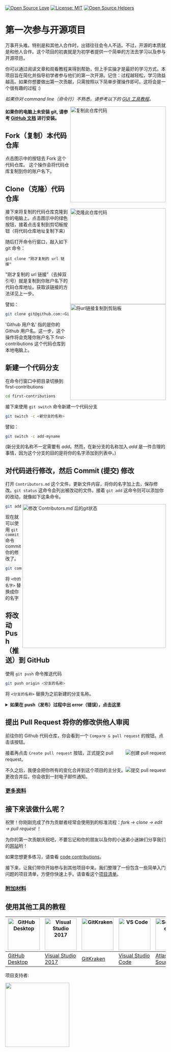 [![Open Source Love](https://badges.frapsoft.com/os/v1/open-source.svg?v=103)](https://github.com/ellerbrock/open-source-badges/)
[![License: MIT](https://img.shields.io/badge/License-MIT-green.svg)](https://opensource.org/licenses/MIT)
[![Open Source Helpers](https://www.codetriage.com/roshanjossey/first-contributions/badges/users.svg)](https://www.codetriage.com/roshanjossey/first-contributions)


# 第一次参与开源项目

万事开头难。特别是和其他人合作时，出错往往会令人不适。不过，开源的本质就是和他人合作。这个项目的初衷就是为初学者提供一个简单的方法去学习以及参与开源项目。

你可以通过阅读文章和观看教程来得到帮助，但上手实操才是最好的学习方式。本项目旨在简化并指导初学者参与他们的第一次开源。记住：过程越轻松，学习效益越高。如果你想要做出第一次贡献，只需按照以下简单步骤操作即可。这将会是一个很有趣的过程 :)

_如果你对 command line（命令行）不熟悉，请参考以下的 [GUI 工具教程](#使用其他工具的教程)。_

<img align="right" width="300" src="https://firstcontributions.github.io/assets/Readme/fork.png" alt="复制此仓库代码" />

#### 如果你的电脑上未安装 git, 请参考 [GitHub 文档](https://docs.github.com/cn/get-started/quickstart/set-up-git) 进行安装。

## Fork（复制）本代码仓库

点击图示中的按钮去 Fork 这个代码仓库。
这个操作会将代码仓库复制到你的账户名下。

## Clone（克隆）代码仓库

<img align="right" width="300" src="https://firstcontributions.github.io/assets/Readme/clone.png" alt="克隆此仓库代码" />

接下来将复制的代码仓库克隆到你的电脑上。点击图示中的绿色按钮，接着点击复制到剪切板按钮（将代码仓库地址复制下来）

随后打开命令行窗口，敲入如下 git 命令：

```
git clone "刚才复制的 url 链接"
```
"刚才复制的 url 链接"（去掉双引号）就是复制到你账户名下的代码仓库地址。获取该链接的方法详见上一步。

<img align="right" width="300" src="https://firstcontributions.github.io/assets/Readme/copy-to-clipboard.png" alt="将url链接复制到剪贴板" />

譬如：
```bash
git clone git@github.com:<Github用户名>/first-contributions.git
```

'Github 用户名' 指的是你的 Github 用户名。这一步，这个操作将会克隆你账户名下 first-contributions 这个代码仓库到本地电脑上。

## 新建一个代码分支

在命令行窗口中把目录切换到 first-contributions

```bash
cd first-contributions
```
接下来使用 `git switch` 命令新建一个代码分支
```bash
git switch -c <新分支的名称>
```

譬如：
```bash
git switch -c add-myname
```

(新分支的名称不一定需要有 *add*。然而，在新分支的名称加入 *add* 是一件合理的事情，因为这个分支的目的是将你的名字添加到列表中。)

## 对代码进行修改，然后 Commit (提交) 修改

打开 `Contributors.md` 这个文件，更新文件内容，将你的名字加上去，保存修改。`git status` 这命令会列出被改动的文件。接着 `git add` 这命令则可以添加你的改动，就像如下这条命令。

<img align="right" width="450" src="https://firstcontributions.github.io/assets/Readme/git-status.png" alt="修改`Contributors.md`后的git状态" />

```bash
git add Contributors.md
```

现在就可以使用 `git commit` 命令 commit 你的修改了。
```bash
git commit -m "Add <你的名字> to Contributors list"
```
将 `<你的名字>` 替换成你的名字

## 将改动 Push（推送）到 GitHub

使用 `git push` 命令推送代码
```bash
git push origin <分支的名称>
```
将 `<分支的名称>` 替换为之前新建的分支名称。

<details>
<summary> <strong>如果在 push（发布）过程中出 error（错误），点击这里</strong> </summary>

- ### Authentication Error
     <pre>remote: Support for password authentication was removed on August 13, 2021. Please use a personal access token instead.
  remote: Please see https://github.blog/2020-12-15-token-authentication-requirements-for-git-operations/ for more information.
  fatal: Authentication failed for 'https://github.com/<your-username>/first-contributions.git/'</pre>
  去 [GitHub's tutorial](https://docs.github.com/en/authentication/connecting-to-github-with-ssh/adding-a-new-ssh-key-to-your-github-account) 学习如何生成新的 SSH 密匙以及配置。

</details>

## 提出 Pull Request 将你的修改供他人审阅

前往你的 Github 代码仓库，你会看到一个 `Compare & pull request` 的按钮。点击该按钮。

<img style="float: right;" src="https://firstcontributions.github.io/assets/Readme/compare-and-pull.png" alt="创建 pull request" />

接着再点击 `Create pull request` 按钮，正式提交 pull request。

<img style="float: right;" src="https://firstcontributions.github.io/assets/Readme/submit-pull-request.png" alt="提交 pull request" />

不久之后，我便会把你所有的变化合并到这个项目的主分支。更改合并后，你会收到一封电子邮件通知。

### [ 更多资料 ](../additional-material/git_workflow_scenarios/additional-material.md)

## 接下来该做什么呢？

祝贺！你刚刚完成了作为贡献者经常会使用到的标准流程：_fork -> clone -> edit -> pull request_ ！

为你的第一次贡献庆祝吧，不要忘记和你的朋友以及你的小迷弟小迷妹们分享我们的[网站](https://roshanjossey.github.io/first-contributions/#social-share)哟！

如果您想更多练习，请查看 [code contributions](https://github.com/roshanjossey/code-contributions)。

接下来，让我们带你开始参与到其他项目中来。我们整理了一份包含一些简单入门问题的项目清单，方便你快速上手。请查看这个[项目清单](https://firstcontributions.github.io/#project-list)。

### [附加材料](additional-material/git_workflow_scenarios/additional-material.md)

## 使用其他工具的教程

| <a href="../gui-tool-tutorials/github-desktop-tutorial.md"><img alt="GitHub Desktop" src="https://desktop.github.com/images/desktop-icon.svg" width="100"></a> | <a href="../gui-tool-tutorials/github-windows-vs2017-tutorial.md"><img alt="Visual Studio 2017" src="https://upload.wikimedia.org/wikipedia/commons/c/cd/Visual_Studio_2017_Logo.svg" width="100"></a> | <a href="../gui-tool-tutorials/gitkraken-tutorial.md"><img alt="GitKraken" src="https://firstcontributions.github.io/assets/gui-tool-tutorials/gitkraken-tutorial/gk-icon.png" width="100"></a> | <a href="../gui-tool-tutorials/github-windows-vs-code-tutorial.md"><img alt="VS Code" src="https://upload.wikimedia.org/wikipedia/commons/1/1c/Visual_Studio_Code_1.35_icon.png" width=100></a> | <a href="../gui-tool-tutorials/sourcetree-macos-tutorial.md"><img alt="Sourcetree App" src="https://wac-cdn.atlassian.com/dam/jcr:81b15cde-be2e-4f4a-8af7-9436f4a1b431/Sourcetree-icon-blue.svg" width=100></a> | <a href="../gui-tool-tutorials/github-windows-intellij-tutorial.md"><img alt="IntelliJ IDEA" src="https://upload.wikimedia.org/wikipedia/commons/thumb/9/9c/IntelliJ_IDEA_Icon.svg/512px-IntelliJ_IDEA_Icon.svg.png" width=100></a> |
| --- | --- | --- | --- | --- | --- |
| [GitHub Desktop](../gui-tool-tutorials/github-desktop-tutorial.md) | [Visual Studio 2017](../gui-tool-tutorials/github-windows-vs2017-tutorial.md) | [GitKraken](../gui-tool-tutorials/gitkraken-tutorial.md) | [Visual Studio Code](../gui-tool-tutorials/github-windows-vs-code-tutorial.md) | [Atlassian Sourcetree](../gui-tool-tutorials/sourcetree-macos-tutorial.md) | [IntelliJ IDEA](../gui-tool-tutorials/github-windows-intellij-tutorial.md) |

<p>项目支持者:</p>
<p>
  <a href="https://www.digitalocean.com/">
    <img src="https://opensource.nyc3.cdn.digitaloceanspaces.com/attribution/assets/SVG/DO_Logo_horizontal_blue.svg" width="201px">
  </a>
</p>
